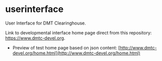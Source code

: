# userinterface
User Interface for DMT Clearinghouse.

Link to developmental interface home page direct from this repository: https://www.dmtc-devel.org. 

* Preview of test home page based on json content: [http://www.dmtc-devel.org/home.html](http://www.dmtc-devel.org/home.html)

